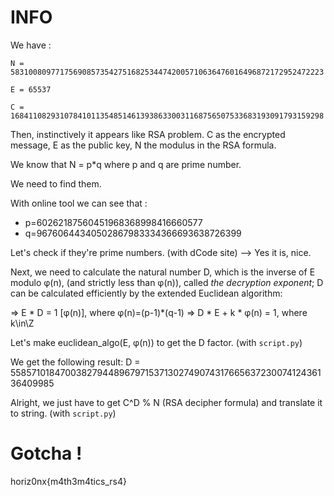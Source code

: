 # INFO

We have :

    N = 5831008097717569085735427516825344742005710636476016496872172952472223

    E = 65537

    C = 1684110829310784101135485146139386330031168756507533683193091793159298

Then, instinctively it appears like RSA problem. C as the encrypted message, E as the public key, N the modulus in the RSA formula.

We know that N = p*q where p and q are prime number.

We need to find them.

With online tool we can see that : 

- p=60262187560451968368998416660577
- q=96760644340502867983334366693638726399

Let's check if they're prime numbers. (with dCode site) --> Yes it is, nice.

Next, we need to calculate the natural number D, which is the inverse of E modulo φ(n), (and strictly less than φ(n)), called _the decryption exponent_; D can be calculated efficiently by the extended Euclidean algorithm: 

=> E * D = 1 [φ(n)], where φ(n)=(p-1)*(q-1)
=> D * E + k * φ(n) = 1, where k\in\Z

Let's make euclidean_algo(E, φ(n)) to get the D factor. (with `script.py`)

We get the following result:
D = 558571018470038279448967971537130274907431766563723007412436136409985

Alright, we just have to get C^D % N (RSA decipher formula) and translate it to string. (with `script.py`)

# Gotcha !

horiz0nx{m4th3m4tics_rs4}
